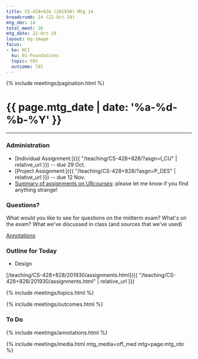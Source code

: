 ```yaml
---
title: CS-428+828 (201930) Mtg 14
breadcrumb: 14 (22-Oct-19)
mtg_nbr: 14
total_meet: 26
mtg_date: 22-Oct-19
layout: bg-image
focus:
- ka: HCI
  ku: 01-Foundations
  topic: t01
  outcome: l01
---
```

{% include meetings/pagination.html %}

<h1 class="text-center">
  {{ page.mtg_date | date: '%a-%d-%b-%Y' }}
</h1>
<hr />

### Administration

* [Individual Assignment:]({{ "/teaching/CS-428+828/?asgn=I_CU" | relative_url }}) -- due 29 Oct.
* [Project Assignment:]({{ "/teaching/CS-428+828/?asgn=P_DES" | relative_url }}) -- due 12 Nov.
* [Summary of assignments on URcourses](https://urcourses.uregina.ca/mod/assign/index.php?id=2084): please let me know if you find anything strange!

### Questions?

What would you like to see for questions on the midterm exam?
What's on the exam? What we've discussed in class (and sources that we've used)

[Annotations](https://urcourses.uregina.ca/mod/oublog/view.php?id=848550)

### Outline for Today

* Design

[/teaching/CS-428+828/201930/assignments.html]({{ "/teaching/CS-428+828/201930/assignments.html" | relative_url }})

{% include meetings/topics.html %}

{% include meetings/outcomes.html %}

### To Do

{% include meetings/annotations.html %}

{% include meetings/media.html mtg_media=off_med mtg=page.mtg_nbr %}
